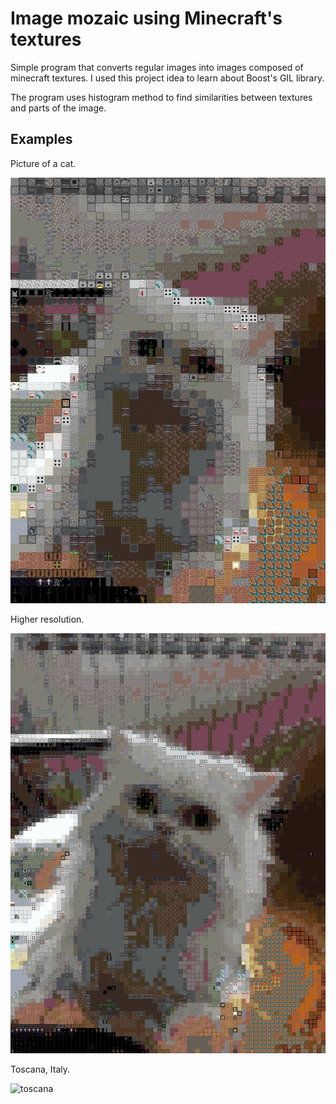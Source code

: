 # Image mozaic using Minecraft's textures

Simple program that converts regular images into images composed of minecraft textures. I used this project idea to learn about Boost's GIL library.

The program uses histogram method to find similarities between textures and parts of the image.

## Examples

Picture of a cat.

![cat_blocks](data/example_images/nix_blocks.jpeg)

Higher resolution.

![cat_blocks2](data/example_images/nix_blocks2.jpeg)

Toscana, Italy.

![toscana](data/example_images/toscana2.jpg)
